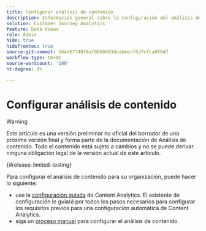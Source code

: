```yaml
---
title: Configurar análisis de contenido
description: Información general sobre la configuración del análisis de contenido
solution: Customer Journey Analytics
feature: Data Views
role: Admin
hide: true
hidefromtoc: true
source-git-commit: 164d67748f8af066b603dcabeecf6d7cfca0f947
workflow-type: tm+mt
source-wordcount: '100'
ht-degree: 0%

---
```


# Configurar análisis de contenido

>[!WARNING]
>
>Este artículo es una versión preliminar no oficial del borrador de una próxima versión final y forma parte de la documentación de Análisis de contenido. Todo el contenido está sujeto a cambios y no se puede derivar ninguna obligación legal de la versión actual de este artículo.
>

{#release-limited-testing}

Para configurar el análisis de contenido para su organización, puede hacer lo siguiente:

* use la [configuración guiada](guided.md) de Content Analytics. El asistente de configuración le guiará por todos los pasos necesarios para configurar los requisitos previos para una configuración automática de Content Analytics.
* siga un [proceso manual](manual.md) para configurar el análisis de contenido.

